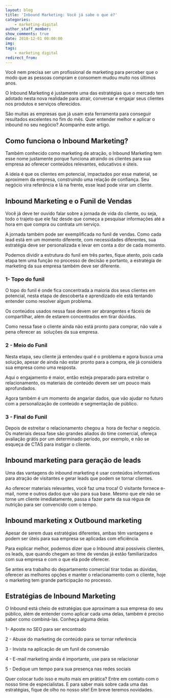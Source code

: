 ```yaml
---
layout: blog
title: 'Inbound Marketing: Você já sabe o que é?'
categories:
    - marketing-digital
author_staff_member:
show_comments: true
date: 2018-12-01 00:00:00
img:
tags:
    - marketing digital
redirect_from:
---
```


Voc&ecirc; nem precisa ser um profissional de marketing para perceber que o modo que as pessoas compram e consomem mudou muito nos &uacute;ltimos anos.

O Inbound Marketing &eacute; justamente uma das estrat&eacute;gias que o mercado tem adotado nesta nova realidade para atrair, conversar e engajar seus clientes nos produtos e servi&ccedil;os oferecidos.

S&atilde;o muitas as empresas que j&aacute; usam esta ferramenta para conseguir resultados excelentes no fim do m&ecirc;s. Quer entender melhor e aplicar o inbound no seu neg&oacute;cio? Acompanhe este artigo.

## Como funciona o Inbound Marketing?

Tamb&eacute;m conhecido como marketing de atra&ccedil;&atilde;o, o Inbound Marketing tem esse nome justamente porque funciona atraindo os clientes para sua empresa ao oferecer conte&uacute;dos relevantes, educativos e &uacute;teis.

A ideia &eacute; que os clientes em potencial, impactados por esse material, se aproximem da empresa, construindo uma rela&ccedil;&atilde;o de confian&ccedil;a. Seu neg&oacute;cio vira refer&ecirc;ncia e l&aacute; na frente, esse lead pode virar um cliente.

## Inbound Marketing e o Funil de Vendas

Voc&ecirc; j&aacute; deve ter ouvido falar sobre a jornada de vida do cliente, ou seja, todo o trajeto que ele faz desde que come&ccedil;a a pesquisar informa&ccedil;&otilde;es at&eacute; a hora em que compra ou contrata um servi&ccedil;o.

A jornada tamb&eacute;m pode ser exemplificada no funil de vendas. Como cada lead est&aacute; em um momento diferente, com necessidades diferentes, sua estrat&eacute;gia deve ser personalizada e levar em conta a dor de cada momento.

Podemos dividir a estrutura do funil em tr&ecirc;s partes, fique atento, pois cada etapa tem uma fun&ccedil;&atilde;o no processo de decis&atilde;o e portanto, a estrat&eacute;gia de marketing da sua empresa tamb&eacute;m deve ser diferente.

### 1- Topo do funil

O topo do funil &eacute; onde fica concentrada a maioria dos seus clientes em potencial, nesta etapa de descoberta e aprendizado ele est&aacute; tentando entender como resolver algum problema.

Os conte&uacute;dos usados nessa fase devem ser abrangentes e f&aacute;ceis de compartilhar, al&eacute;m de estarem concentrados em tirar d&uacute;vidas.

Como nessa fase o cliente ainda n&atilde;o est&aacute; pronto para comprar, n&atilde;o vale a pena oferecer as &nbsp;solu&ccedil;&otilde;es da sua empresa.

### 2 - Meio do Funil

Nesta etapa, seu cliente j&aacute; entendeu qual &eacute; o problema e agora busca uma solu&ccedil;&atilde;o, apesar de ainda n&atilde;o estar pronto para a compra, ele j&aacute; considera sua empresa como uma resposta.

Aqui o engajamento &eacute; maior, ent&atilde;o esteja preparado para estreitar o relacionamento, os materiais de conte&uacute;do devem ser um pouco mais aprofundados.

Agora tamb&eacute;m &eacute; um momento de angariar dados, que v&atilde;o ajudar no futuro com a personaliza&ccedil;&atilde;o de conte&uacute;do e segmenta&ccedil;&atilde;o de p&uacute;blico.

### 3 - Final do Funil

Depois de estreitar o relacionamento chegou a &nbsp;hora de fechar o neg&oacute;cio. Os materiais dessa fase s&atilde;o grandes aliados do time comercial, ofere&ccedil;a avalia&ccedil;&atilde;o gr&aacute;tis por um determinado per&iacute;odo, por exemplo, e n&atilde;o se esque&ccedil;a de CTAS para instigar o cliente.

## Inbound marketing para gera&ccedil;&atilde;o de leads

Uma das vantagens do inbound marketing &eacute; usar conte&uacute;dos informativos para atra&ccedil;&atilde;o de visitantes e gerar leads que podem se tornar clientes.

Ao oferecer materiais relevantes, voc&ecirc; faz uma troca! O visitante fornece e-mail, nome e outros dados que v&atilde;o para sua base. Mesmo que ele n&atilde;o se torne um cliente imediatamente, passa a fazer parte da sua r&eacute;gua de nutri&ccedil;&atilde;o para ser convencido com o tempo.

## Inbound marketing x Outbound marketing

Apesar de serem duas estrat&eacute;gias diferentes, ambas t&ecirc;m vantagens e podem ser &uacute;teis para sua empresa se aplicadas com efici&ecirc;ncia.

Para explicar melhor, podemos dizer que o Inbound atrai poss&iacute;veis clientes, os leads, que quando chegam ao time de vendas j&aacute; est&atilde;o familiarizados com sua empresa e com o que ela pode oferecer.

Se antes era trabalho do departamento comercial tirar todas as d&uacute;vidas, oferecer as melhores op&ccedil;&otilde;es e manter o relacionamento com o cliente, hoje o marketing tem grande participa&ccedil;&atilde;o no processo.

## Estrat&eacute;gias de Inbound Marketing

O Inbound est&aacute; cheio de estrat&eacute;gias que aproximam a sua empresa do seu p&uacute;blico, al&eacute;m de entender como aplicar cada uma delas, tamb&eacute;m &eacute; preciso saber como combin&aacute;-las. Conhe&ccedil;a alguma delas

1- Aposte no SEO para ser encontrado

2 - Abuse do marketing de conte&uacute;do para se tornar refer&ecirc;ncia

3 - Invista na aplica&ccedil;&atilde;o de um funil de convers&atilde;o

4 - E-mail marketing ainda &eacute; importante, use para se relacionar

5 - Dedique um tempo para sua presen&ccedil;a nas redes sociais

Quer colocar tudo isso e muito mais em pr&aacute;tica? Entre em contato com o nosso time de especialistas. E para saber mais sobre cada uma das estrat&eacute;gias, fique de olho no nosso site! Em breve teremos novidades.